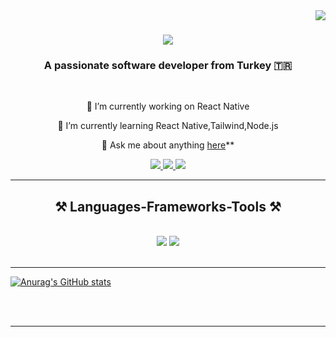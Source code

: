 <img align="right" src="https://visitor-badge.laobi.icu/badge?page_id=FatihArslan-cmd.FatihArslan-cmd" />

<h1 align="center">
    <img src="https://readme-typing-svg.herokuapp.com/?font=Righteous&size=35&center=true&vCenter=true&width=500&height=70&duration=4000&lines=Hi+There!+👋;+I'm+Fatih!;" />
</h1>

<h3 align="center">A passionate software developer from Turkey 🇹🇷</h3>

<br/>

<div align="center">
 
 🔭 I’m currently working on React Native
 
 🌱 I’m currently learning React Native,Tailwind,Node.js

💬 Ask me about anything [here](https://github.com/FatihArslan-cmd/FatihArslan-cmd/issues)**


 </div>


<div align="center"> 
  <a href="mailto:fatiharslan1459@gmail.com">
    <img src="https://img.shields.io/badge/Gmail-333333?style=for-the-badge&logo=gmail&logoColor=red" />
  </a>
  <a href="https://www.linkedin.com/in/fatih-arslan-4582231b1/" target="_blank">
    <img src="https://img.shields.io/badge/LinkedIn-0077B5?style=for-the-badge&logo=linkedin&logoColor=white" target="_blank" />
  </a>
  <a href="[https://salesp07.github.io](https://github.com/FatihArslan-cmd?tab=repositories)" target="_blank">
     <img src="https://img.shields.io/badge/Portfolio-FF5722?style=for-the-badge&logo=todoist&logoColor=white" target="_blank" /> <!-- sqlite, safari, google-chrome are other good icon options -->
  </a>
</div>

 <hr/>

<h2 align="center">⚒️ Languages-Frameworks-Tools ⚒️</h2>
<br/>
<div align="center">
    <img src="https://skillicons.dev/icons?i=react,bootstrap,html,css,vscode,github,tailwind,git" />
    <img src="https://skillicons.dev/icons?i=nodejs,javascript,typescript,express,mongodb,c,java,nextjs,mysql" /><br>
</div>

<br/>
<hr/>

[![Anurag's GitHub stats](https://github-readme-stats.vercel.app/api?username=FatihArslan-cmd)](https://github.com/FatihArslan-cmd/github-readme-stats)
</div>

<br/><br/>

<hr/>

<br/>



<br/>
